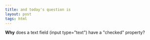 ```yaml
---
title: and today's question is
layout: post
tags: html
---
```


**Why** does a text field (input type="text") have a "checked" property?

